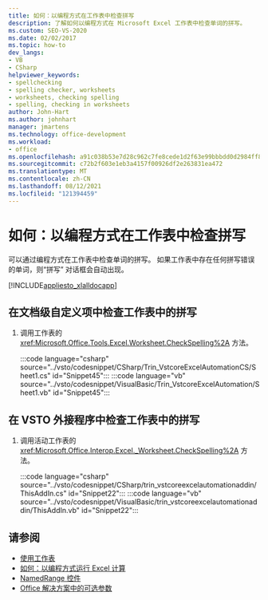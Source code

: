 ```yaml
---
title: 如何：以编程方式在工作表中检查拼写
description: 了解如何以编程方式在 Microsoft Excel 工作表中检查单词的拼写。
ms.custom: SEO-VS-2020
ms.date: 02/02/2017
ms.topic: how-to
dev_langs:
- VB
- CSharp
helpviewer_keywords:
- spellchecking
- spelling checker, worksheets
- worksheets, checking spelling
- spelling, checking in worksheets
author: John-Hart
ms.author: johnhart
manager: jmartens
ms.technology: office-development
ms.workload:
- office
ms.openlocfilehash: a91c038b53e7d28c962c7fe8cede1d2f63e99bbbdd0d2984ff8e029b1644adf7
ms.sourcegitcommit: c72b2f603e1eb3a4157f00926df2e263831ea472
ms.translationtype: MT
ms.contentlocale: zh-CN
ms.lasthandoff: 08/12/2021
ms.locfileid: "121394459"
---
```

# <a name="how-to-programmatically-check-spelling-in-worksheets"></a>如何：以编程方式在工作表中检查拼写
  可以通过编程方式在工作表中检查单词的拼写。 如果工作表中存在任何拼写错误的单词，则“拼写”  对话框会自动出现。

 [!INCLUDE[appliesto_xlalldocapp](../vsto/includes/appliesto-xlalldocapp-md.md)]

## <a name="to-check-spelling-in-a-worksheet-in-a-document-level-customization"></a>在文档级自定义项中检查工作表中的拼写

1. 调用工作表的 <xref:Microsoft.Office.Tools.Excel.Worksheet.CheckSpelling%2A> 方法。

     :::code language="csharp" source="../vsto/codesnippet/CSharp/Trin_VstcoreExcelAutomationCS/Sheet1.cs" id="Snippet45":::
     :::code language="vb" source="../vsto/codesnippet/VisualBasic/Trin_VstcoreExcelAutomation/Sheet1.vb" id="Snippet45":::

## <a name="to-check-spelling-in-a-worksheet-in-a-vsto-add-in"></a>在 VSTO 外接程序中检查工作表中的拼写

1. 调用活动工作表的 <xref:Microsoft.Office.Interop.Excel._Worksheet.CheckSpelling%2A> 方法。

     :::code language="csharp" source="../vsto/codesnippet/CSharp/trin_vstcoreexcelautomationaddin/ThisAddIn.cs" id="Snippet22":::
     :::code language="vb" source="../vsto/codesnippet/VisualBasic/trin_vstcoreexcelautomationaddin/ThisAddIn.vb" id="Snippet22":::

## <a name="see-also"></a>请参阅
- [使用工作表](../vsto/working-with-worksheets.md)
- [如何：以编程方式运行 Excel 计算](../vsto/how-to-programmatically-run-excel-calculations-programmatically.md)
- [NamedRange 控件](../vsto/namedrange-control.md)
- [Office 解决方案中的可选参数](../vsto/optional-parameters-in-office-solutions.md)
